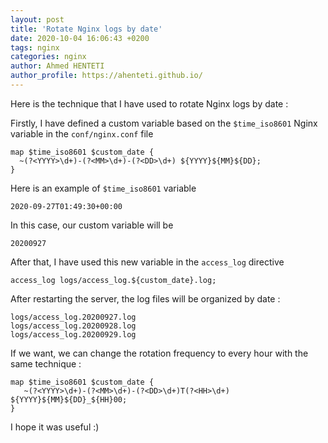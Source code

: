 ```yaml
---
layout: post
title: 'Rotate Nginx logs by date'
date: 2020-10-04 16:06:43 +0200
tags: nginx
categories: nginx
author: Ahmed HENTETI
author_profile: https://ahenteti.github.io/
---
```


Here is the technique that I have used to rotate Nginx logs by date :

Firstly, I have defined a custom variable based on the `$time_iso8601` Nginx variable
in the `conf/nginx.conf` file

```
map $time_iso8601 $custom_date {
  ~(?<YYYY>\d+)-(?<MM>\d+)-(?<DD>\d+) ${YYYY}${MM}${DD};
}
```

Here is an example of `$time_iso8601` variable

```
2020-09-27T01:49:30+00:00
```

In this case, our custom variable will be

```
20200927
```

After that, I have used this new variable in the `access_log` directive

```
access_log logs/access_log.${custom_date}.log;
```

After restarting the server, the log files will be organized by date :

```
logs/access_log.20200927.log
logs/access_log.20200928.log
logs/access_log.20200929.log
```

If we want, we can change the rotation frequency to every hour with the same technique :

```
map $time_iso8601 $custom_date {
   ~(?<YYYY>\d+)-(?<MM>\d+)-(?<DD>\d+)T(?<HH>\d+) ${YYYY}${MM}${DD}_${HH}00;
}
```

I hope it was useful :)
